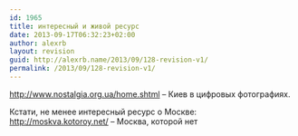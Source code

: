 ```yaml
---
id: 1965
title: интересный и живой ресурс
date: 2013-09-17T06:32:23+02:00
author: alexrb
layout: revision
guid: http://alexrb.name/2013/09/128-revision-v1/
permalink: /2013/09/128-revision-v1/
---
```

http://www.nostalgia.org.ua/home.shtml &#8211; Киев в цифровых фотографиях.

Кстати, не менее интересный ресурс о Москве:  
http://moskva.kotoroy.net/ &#8211; Москва, которой нет